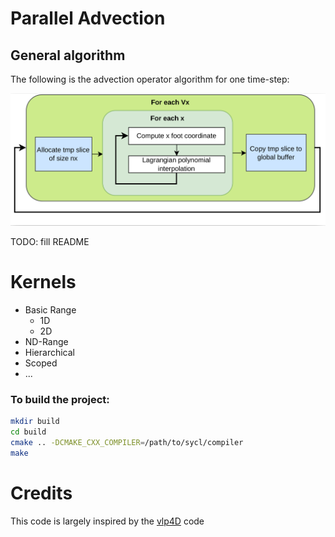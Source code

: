 # Parallel Advection

## General algorithm
The following is the advection operator algorithm for one time-step:

![Advection process](fig/AdvectionProcess.png)

TODO: fill README 

# Kernels
- Basic Range
  - 1D
  - 2D
- ND-Range
- Hierarchical
- Scoped
- ...

### To build the project:
```sh
mkdir build
cd build
cmake .. -DCMAKE_CXX_COMPILER=/path/to/sycl/compiler
make
```


# Credits
This code is largely inspired by the [vlp4D](https://github.com/yasahi-hpc/vlp4d) code
